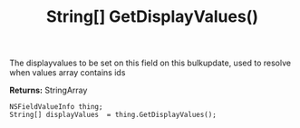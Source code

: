 ﻿---
uid: crmscript_ref_NSFieldValueInfo_GetDisplayValues
title: String[] GetDisplayValues()
intellisense: NSFieldValueInfo.GetDisplayValues
keywords: NSFieldValueInfo, GetDisplayValues
so.topic: reference
---

The displayvalues to be set on this field on this bulkupdate, used to resolve when values array contains ids

**Returns:** StringArray


```crmscript
NSFieldValueInfo thing;
String[] displayValues  = thing.GetDisplayValues();
```


